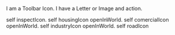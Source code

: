 I am a Toolbar Icon. I have a Letter or Image and action.

self inspectIcon.
self housingIcon openInWorld.
self comercialIcon openInWorld.
self industryIcon openInWorld.
self roadIcon